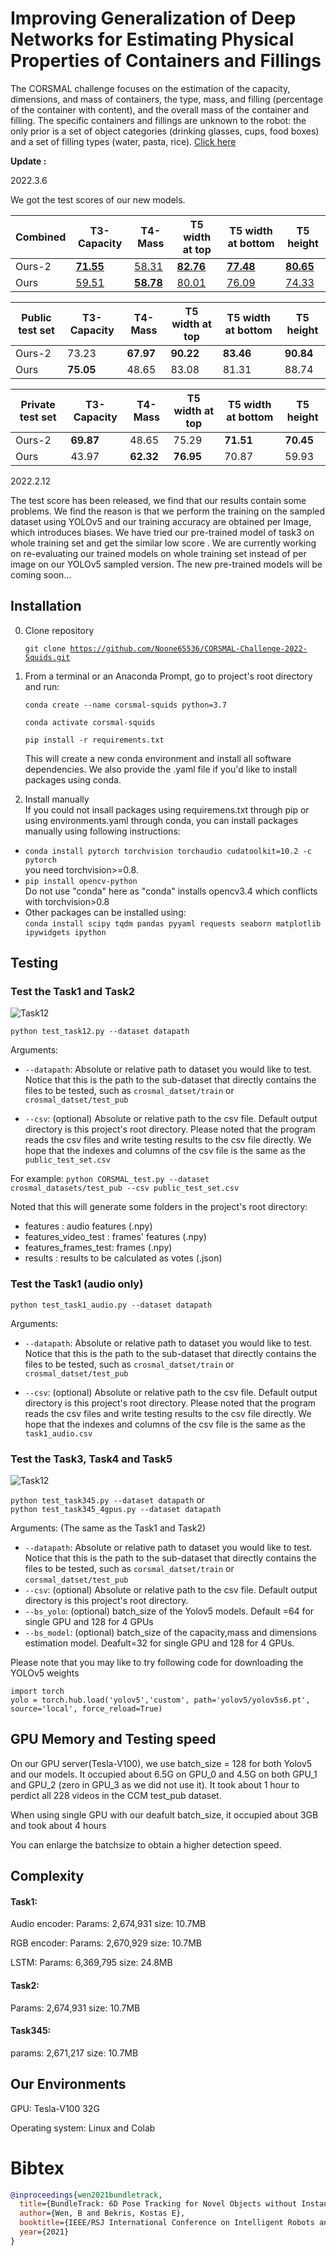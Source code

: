 # Improving Generalization of Deep Networks for Estimating Physical Properties of Containers and Fillings

The CORSMAL challenge focuses on the estimation of the capacity, dimensions, and mass of containers, the type, mass, and filling (percentage of the container with content), and the overall mass of the container and filling. The specific containers and fillings are unknown to the robot: the only prior is a set of object categories (drinking glasses, cups, food boxes) and a set of filling types (water, pasta, rice). [Click here](https://corsmal.eecs.qmul.ac.uk/challenge.html)



**Update :**

2022.3.6

We got the test scores of our new models.

| Combined | T3-Capacity                                                  | T4-Mass                                                      | T5 width at top                                              | T5 width at bottom                                           | T5 height                                                    |
| -------- | ------------------------------------------------------------ | ------------------------------------------------------------ | ------------------------------------------------------------ | ------------------------------------------------------------ | ------------------------------------------------------------ |
| Ours-2   | [**71.55**](https://github.com/Noone65536/CORSMAL-Challenge-2022-Squids/blob/main/weights-new/task3.pth) | [58.31](https://github.com/Noone65536/CORSMAL-Challenge-2022-Squids/blob/main/weights-new/task4.pth) | [**82.76**](https://github.com/Noone65536/CORSMAL-Challenge-2022-Squids/blob/main/weights-new/task5-wt.pth) | [**77.48**](https://github.com/Noone65536/CORSMAL-Challenge-2022-Squids/blob/main/weights-new/task5-wb.pth) | [**80.65**](https://github.com/Noone65536/CORSMAL-Challenge-2022-Squids/blob/main/weights-new/task5-h.pth) |
| Ours     | [59.51](https://github.com/Noone65536/CORSMAL-Challenge-2022-Squids/blob/main/weights/task3-new.pth) | [**58.78**](https://github.com/Noone65536/CORSMAL-Challenge-2022-Squids/blob/main/weights/task4-new.pth) | [80.01](https://github.com/Noone65536/CORSMAL-Challenge-2022-Squids/blob/main/weights/task5_wt-new.pth) | [76.09](https://github.com/Noone65536/CORSMAL-Challenge-2022-Squids/blob/main/weights/task5_wb-new.pth) | [74.33](https://github.com/Noone65536/CORSMAL-Challenge-2022-Squids/blob/main/weights/task5_h-new.pth) |



| Public test set | T3-Capacity | T4-Mass   | T5 width at top | T5 width at bottom | T5 height |
| --------------- | ----------- | --------- | --------------- | ------------------ | --------- |
| Ours-2          | 73.23       | **67.97** | **90.22**       | **83.46**          | **90.84** |
| Ours            | **75.05**   | 48.65     | 83.08           | 81.31              | 88.74     |



| Private test set | T3-Capacity | T4-Mass   | T5 width at top | T5 width at bottom | T5 height |
| ---------------- | ----------- | --------- | --------------- | ------------------ | --------- |
| Ours-2           | **69.87**   | 48.65     | 75.29           | **71.51**          | **70.45** |
| Ours             | 43.97       | **62.32** | **76.95**       | 70.87              | 59.93     |





2022.2.12

The test score has been released, we find that our results contain some problems. We find the reason is that we perform the training on the sampled dataset using YOLOv5 and our training accuracy are obtained per Image, which introduces biases. We have tried our pre-trained model of task3 on whole training set and get the similar low score . We are currently working on re-evaluating our trained models on whole training set instead of per image on our YOLOv5 sampled version. The new pre-trained models will be coming soon...

## Installation

0. Clone repository

    <code>git clone https://github.com/Noone65536/CORSMAL-Challenge-2022-Squids.git</code>

1. From a terminal or an Anaconda Prompt, go to project's root directory and run:

    <code>conda create --name corsmal-squids python=3.7</code> 

    <code>conda activate corsmal-squids</code>

    <code>pip install -r requirements.txt</code>

    This will create a new conda environment and install all software dependencies. We also provide the .yaml file if you'd like to install packages using conda.

2. Install manually  
If you could not insall packages using requiremens.txt through pip or using environments.yaml through conda,
you can install packages manually using following instructions:

  -  `conda install pytorch torchvision torchaudio cudatoolkit=10.2 -c pytorch`  
    you need torchvision>=0.8.  
  -  `pip install opencv-python`  
    Do not use "conda" here as "conda" installs opencv3.4 which conflicts with torchvision>0.8  
  -   Other packages can be installed using:  
    `conda install scipy tqdm pandas pyyaml requests seaborn matplotlib ipywidgets ipython`

## Testing 

### Test the Task1 and Task2

![Task12](./Images/Task12.png)

<code>python test_task12.py --dataset datapath</code>

Arguments:
- `--datapath`: Absolute or relative path to dataset you would like to test. Notice that this is the path to the sub-dataset that directly contains the files to be tested, such as `crosmal_datset/train` or `crosmal_datset/test_pub `

- `--csv`: (optional) Absolute or relative path to the csv file. Default output directory is this project's root directory. Please noted that the program reads the csv files and write testing results to the csv file directly. We hope that the indexes and columns of the csv file is the same as the  `public_test_set.csv`

For example: <code>python CORSMAL_test.py --dataset crosmal_datasets/test_pub --csv public_test_set.csv</code>

Noted that this will generate some folders in the project's root directory: 
- features : audio features (.npy)
- features_video_test : frames' features (.npy)
- features_frames_test: frames (.npy)
- results : results to be calculated as votes (.json)

### Test the Task1 (audio only)

<code>python test_task1_audio.py --dataset datapath</code>

Arguments:
- `--datapath`: Absolute or relative path to dataset you would like to test. Notice that this is the path to the sub-dataset that directly contains the files to be tested, such as `crosmal_datset/train` or `crosmal_datset/test_pub `

- `--csv`: (optional) Absolute or relative path to the csv file. Default output directory is this project's root directory. Please noted that the program reads the csv files and write testing results to the csv file directly. We hope that the indexes and columns of the csv file is the same as the  `task1_audio.csv`

### Test the Task3, Task4 and Task5

![Task12](./Images/Task345.png)



<code>python test_task345.py --dataset datapath</code> or  
<code>python test_task345_4gpus.py --dataset datapath</code>

Arguments: (The same as the Task1 and Task2)

- `--datapath`: Absolute or relative path to dataset you would like to test. Notice that this is the path to the sub-dataset that directly contains the files to be tested, such as `corsmal_datset/train` or `corsmal_datset/test_pub `
- `--csv`: (optional) Absolute or relative path to the csv file. Default output directory is this project's root directory.
- `--bs_yolo`: (optional) batch_size of the Yolov5 models. Default =64 for single GPU and 128 for 4 GPUs
- `--bs_model`: (optional) batch_size of the capacity,mass and dimensions estimation model. Deafult=32 for single GPU and 128 for 4 GPUs. 

Please note that you may like to try following code for downloading the YOLOv5 weights

```
import torch
yolo = torch.hub.load('yolov5','custom', path='yolov5/yolov5s6.pt', source='local', force_reload=True)
```
## GPU Memory and Testing speed
On our GPU server(Tesla-V100), we use batch_size = 128 for both Yolov5 and our models. It occupied about 6.5G on GPU_0 and 4.5G on both GPU_1 and GPU_2 (zero in GPU_3 as we did not use it). It took about 1 hour to perdict all 228 videos in the CCM test_pub dataset. 

When using single GPU with our deafult batch_size, it occupied about 3GB and took about 4 hours

You can enlarge the batchsize to obtain a higher detection speed.

## Complexity

#### Task1: 

Audio encoder: Params: 2,674,931 size: 10.7MB

RGB encoder: Params: 2,670,929 size: 10.7MB

LSTM: Params: 6,369,795 size: 24.8MB 

#### Task2: 

Params: 2,674,931 size: 10.7MB

#### Task345: 

params: 2,671,217 size: 10.7MB

## Our Environments

GPU: Tesla-V100 32G

Operating system: Linux and Colab

# Bibtex
```bibtex
@inproceedings{wen2021bundletrack,
  title={BundleTrack: 6D Pose Tracking for Novel Objects without Instance or Category-Level 3D Models},
  author={Wen, B and Bekris, Kostas E},
  booktitle={IEEE/RSJ International Conference on Intelligent Robots and Systems},
  year={2021}
}
```
